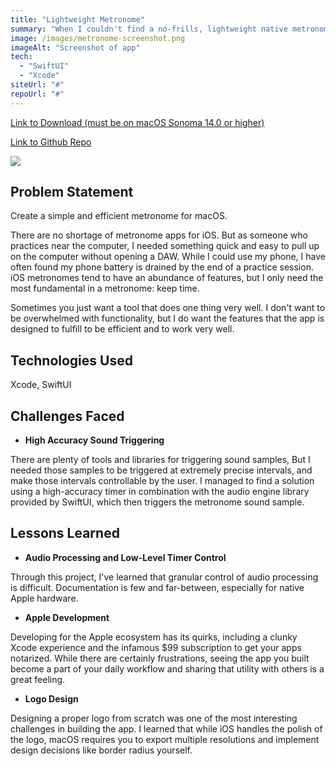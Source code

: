 ```yaml
---
title: "Lightweight Metronome"
summary: "When I couldn't find a no-frills, lightweight native metronome app for macOS, I decided to build my own using SwiftUI."
image: /images/metronome-screenshot.png
imageAlt: "Screenshot of app"
tech:
  - "SwiftUI"
  - "Xcode"
siteUrl: "#"
repoUrl: "#"
---
```


<u><a href="https://www.dropbox.com/scl/fi/s8tcrmhs1lra424p98kz4/Lightweight-Metronome.zip?rlkey=zjbmzcyddv63548n2mwu6qbej&dl=1" target="_blank">Link to Download (must be on macOS Sonoma 14.0 or higher)</a></u>

<u><a href="https://github.com/RobKokochak/LightweightMetronome" target="_blank">Link to Github Repo</a></u>

<p>
  <img class="logo-preview" src="/images/metronome-logo-512.png">
</p>

## **Problem Statement**

Create a simple and efficient metronome for macOS. 

There are no shortage of metronome apps for iOS. But as someone who practices near the computer, I needed something quick and easy to pull up on the computer without opening a DAW. While I could use my phone, I have often found my phone battery is drained by the end of a practice session. iOS metronomes tend to have an abundance of features, but I only need the most fundamental in a metronome: keep time. 

Sometimes you just want a tool that does one thing very well. I don't want to be overwhelmed with functionality, but I do want the features that the app is designed to fulfill to be efficient and to work very well.

## **Technologies Used**

Xcode, SwiftUI

## **Challenges Faced**

- **High Accuracy Sound Triggering**

There are plenty of tools and libraries for triggering sound samples, But I needed those samples to be triggered at extremely precise intervals, and make those intervals controllable by the user. I managed to find a solution using a high-accuracy timer in combination with the audio engine library provided by SwiftUI, which then triggers the metronome sound sample.  

## **Lessons Learned**

- **Audio Processing and Low-Level Timer Control**

Through this project, I've learned that granular control of audio processing is difficult. Documentation is few and far-between, especially for native Apple hardware. 

- **Apple Development**

Developing for the Apple ecosystem has its quirks, including a clunky Xcode experience and the infamous $99 subscription to get your apps notarized. While there are certainly frustrations, seeing the app you built become a part of your daily workflow and sharing that utility with others is a great feeling.

- **Logo Design**

Designing a proper logo from scratch was one of the most interesting challenges in building the app. I learned that while iOS handles the polish of the logo, macOS requires you to export multiple resolutions and implement design decisions like border radius yourself. 
